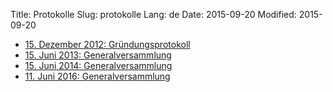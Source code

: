 Title: Protokolle
Slug: protokolle
Lang: de
Date: 2015-09-20
Modified: 2015-09-20

  * [15. Dezember 2012: Gründungsprotokoll]({filename}2012-12-15_gruendungsprotokoll.md)
  * [15. Juni 2013: Generalversammlung]({filename}2013-06-15_GV2013.md)
  * [15. Juni 2014: Generalversammlung]({filename}2014-06-15_GV2014.md)
  * [11. Juni 2016: Generalversammlung]({filename}2016-06-11_GV2016.md)
